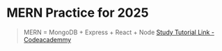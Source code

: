 <!--ReadMe File-->

# MERN Practice for 2025

> MERN = MongoDB + Express + React + Node
> <a href="https://www.youtube.com/watch?v=F9gB5b4jgOI"> Study Tutorial Link - Codeacademmy </a>